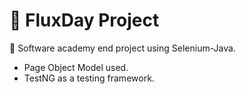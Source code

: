 # :red_circle: FluxDay Project
:bell: Software academy end project using Selenium-Java.
- Page Object Model used.
- TestNG as a testing framework.

